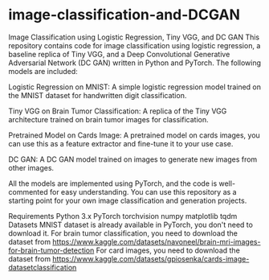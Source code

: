# image-classification-and-DCGAN
Image Classification using Logistic Regression, Tiny VGG, and DC GAN
This repository contains code for image classification using logistic regression, a baseline replica of Tiny VGG, and a Deep Convolutional Generative Adversarial Network (DC GAN) written in Python and PyTorch. The following models are included:

Logistic Regression on MNIST: A simple logistic regression model trained on the MNIST dataset for handwritten digit classification.

Tiny VGG on Brain Tumor Classification: A replica of the Tiny VGG architecture trained on brain tumor images for classification.

Pretrained Model on Cards Image: A pretrained model on cards images, you can use this as a feature extractor and fine-tune it to your use case.

DC GAN: A DC GAN model trained on images to generate new images from other images.

All the models are implemented using PyTorch, and the code is well-commented for easy understanding. You can use this repository as a starting point for your own image classification and generation projects.

Requirements
Python 3.x
PyTorch
torchvision
numpy
matplotlib
tqdm
Datasets
MNIST dataset is already available in PyTorch, you don't need to download it.
For brain tumor classification, you need to download the dataset from https://www.kaggle.com/datasets/navoneel/brain-mri-images-for-brain-tumor-detection
For card images, you need to download the dataset from https://www.kaggle.com/datasets/gpiosenka/cards-image-datasetclassification
